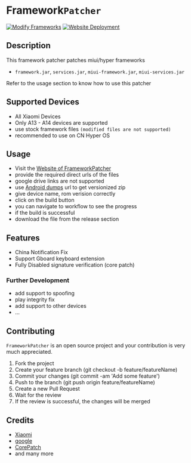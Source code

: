 # Framework`Patcher`
[![Modify Frameworks](https://github.com/Jefino9488/FrameworkPatcher/actions/workflows/patcher.yml/badge.svg)](https://github.com/Jefino9488/FrameworkPatcher/actions/workflows/patcher.yml) [![Website Deployment](https://github.com/Jefino9488/FrameworkPatcher/actions/workflows/deploy.yml/badge.svg)](https://github.com/Jefino9488/FrameworkPatcher/actions/workflows/deploy.yml)
## Description

This framework patcher patches miui/hyper frameworks 

 - `framework.jar`, `services.jar`, `miui-framework.jar`, `miui-services.jar `

Refer to the usage section to know how to use this patcher

## Supported Devices

 - All Xiaomi Devices
 - Only A13 - A14 devices are supported
 - use stock framework files `(modified files are not supported)`
 - recommended to use on CN Hyper OS

## Usage

 - Visit the [Website of FrameworkPatcher](https://jefino9488.github.io/FrameworkPatcher/) 
 - provide the required direct urls of the files
 - google drive links are not supported
 - use [Android dumps](https://dumps.tadiphone.dev/dumps) url to get versionized zip 
 - give device name, rom verision correctly
 - click on the build button
 - you can navigate to workflow to see the progress
 - if the build is successful
 - download the file from the release section

## Features

 - China Notification Fix
 - Support Gboard keyboard extension
 - Fully Disabled signature verification (core patch)

### Further Development

 - add support to spoofing
 - play integrity fix
 - add support to other devices
 - ...

## Contributing

`FrameworkPatcher` is an open source project and your contribution is very much appreciated.
1. Fork the project
2. Create your feature branch (git checkout -b feature/featureName)
3. Commit your changes (git commit -am 'Add some feature')
4. Push to the branch (git push origin feature/featureName)
5. Create a new Pull Request
6. Wait for the review
7. If the review is successful, the changes will be merged

## Credits

- [Xiaomi](https://xiaomi.com)
- [google](https://google.com)
- [CorePatch](https://github.com/LSPosed/CorePatch)
- and many more
